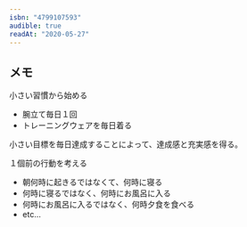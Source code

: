 ```yaml
---
isbn: "4799107593"
audible: true
readAt: "2020-05-27"
---
```


## メモ

小さい習慣から始める

- 腕立て毎日１回
- トレーニングウェアを毎日着る

小さい目標を毎日達成することによって、達成感と充実感を得る。


１個前の行動を考える
- 朝何時に起きるではなくて、何時に寝る
- 何時に寝るではなく、何時にお風呂に入る
- 何時にお風呂に入るではなく、何時夕食を食べる
- etc...
